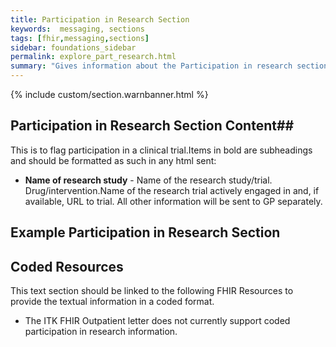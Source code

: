 ```yaml
---
title: Participation in Research Section
keywords:  messaging, sections
tags: [fhir,messaging,sections]
sidebar: foundations_sidebar
permalink: explore_part_research.html
summary: "Gives information about the Participation in research section"
---
```


{% include custom/section.warnbanner.html %}

## Participation in Research Section Content##
This is to flag participation in a clinical trial.Items in bold are subheadings and should be formatted as such in any html sent:

- **Name of research study** - Name of the research study/trial. Drug/intervention.Name of the research trial actively engaged in and, if available, URL to trial. All other information will be sent to GP separately.

##  Example Participation in Research Section ##

<script src="https://gist.github.com/IOPS-DEV/5974b2658252a6ac97c8fef6c2eb64bc.js"></script>

## Coded Resources ##

This text section should be linked to the following FHIR Resources to provide the textual information in a coded format.

- The ITK FHIR Outpatient letter does not currently support coded participation in research information.






